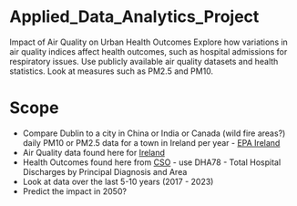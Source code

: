 # Applied_Data_Analytics_Project
Impact of Air Quality on Urban Health Outcomes Explore how variations in air quality indices affect health outcomes, such as hospital admissions for respiratory issues. Use publicly available air quality datasets and health statistics. Look at measures such as PM2.5 and PM10.

# Scope
* Compare Dublin to a city in China or India or Canada (wild fire areas?)
daily PM10 or PM2.5 data for a town in Ireland per year - [EPA Ireland](https://eparesearch.epa.ie/safer/dataAndResources/mostPopularResources.jsp?type=download)
* Air Quality data found here for [Ireland](https://airquality.ie/readings)
* Health Outcomes found here from [CSO](https://data.cso.ie/) - use DHA78 - Total Hospital Discharges by Principal Diagnosis and Area
* Look at data over the last 5-10 years (2017 - 2023)
* Predict the impact in 2050?
